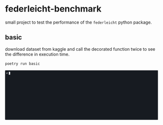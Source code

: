 # federleicht-benchmark

small project to test the performance of the `federleicht` python package.

## basic

download dataset from kaggle and call the decorated function twice to see the difference in execution time.

```cmd
poetry run basic
```

![basic](basic.gif)
